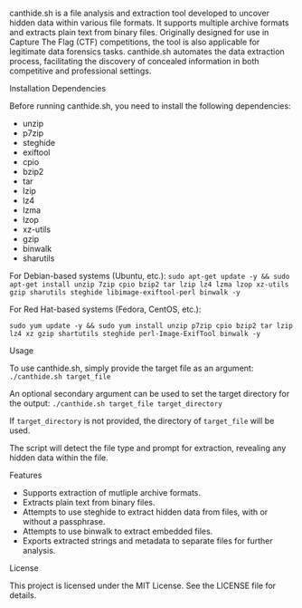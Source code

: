 canthide.sh is a file analysis and extraction tool developed to uncover hidden data within various file formats. It supports multiple archive formats and extracts plain text from binary files. Originally designed for use in Capture The Flag (CTF) competitions, the tool is also applicable for legitimate data forensics tasks. canthide.sh automates the data extraction process, facilitating the discovery of concealed information in both competitive and professional settings.

Installation
Dependencies

Before running canthide.sh, you need to install the following dependencies:
* unzip
* p7zip
* steghide
* exiftool
* cpio
* bzip2
* tar
* lzip
* lz4
* lzma
* lzop
* xz-utils
* gzip
* binwalk
* sharutils

For Debian-based systems (Ubuntu, etc.):
`sudo apt-get update -y && sudo apt-get install unzip 7zip cpio bzip2 tar lzip lz4 lzma lzop xz-utils gzip sharutils steghide libimage-exiftool-perl binwalk -y`

For Red Hat-based systems (Fedora, CentOS, etc.):

`sudo yum update -y && sudo yum install unzip p7zip cpio bzip2 tar lzip lz4 xz gzip shartutils steghide perl-Image-ExifTool binwalk -y`

Usage

To use canthide.sh, simply provide the target file as an argument:
`./canthide.sh target_file`

An optional secondary argument can be used to set the target directory for the output: `./canthide.sh target_file target_directory`

If `target_directory` is not provided, the directory of `target_file` will be used.


The script will detect the file type and prompt for extraction, revealing any hidden data within the file.

Features

* Supports extraction of mutliple archive formats.
* Extracts plain text from binary files.
* Attempts to use steghide to extract hidden data from files, with or without a  passphrase.
* Attempts to use binwalk to extract embedded files.
* Exports extracted strings and metadata to separate files for further analysis.

License

This project is licensed under the MIT License. See the LICENSE file for details.
